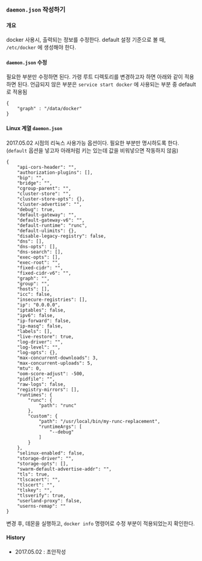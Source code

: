 ### `daemon.json` 작성하기

#### 개요
docker 사용시, 출력되는 정보를 수정한다. default 설정 기준으로 볼 때, `/etc/docker` 에 생성해야 한다.

#### `daemon.json` 수정
필요한 부분만 수정하면 된다. 가령 루트 디렉토리를 변경하고자 하면 아래와 같이 적용하면 된다. 언급되지 않은 부분은 `service start docker` 에 사용되는 부분 중 default 로 적용됨
```
{
    "graph" : "/data/docker"
}
```

#### Linux 계열 `daemon.json`
2017.05.02 시점의 리눅스 사용가능 옵션이다. 필요한 부분만 명시하도록 한다.(`default` 옵션을 넣고자 아래처럼 키는 있는데 값을 비워넣으면 작동하지 않음)
```
{
    "api-cors-header": "",
    "authorization-plugins": [],
    "bip": "",
    "bridge": "",
    "cgroup-parent": "",
    "cluster-store": "",
    "cluster-store-opts": {},
    "cluster-advertise": "",
    "debug": true,
    "default-gateway": "",
    "default-gateway-v6": "",
    "default-runtime": "runc",
    "default-ulimits": {},
    "disable-legacy-registry": false,
    "dns": [],
    "dns-opts": [],
    "dns-search": [],
    "exec-opts": [],
    "exec-root": "",
    "fixed-cidr": "",
    "fixed-cidr-v6": "",
    "graph": "",
    "group": "",
    "hosts": [],
    "icc": false,
    "insecure-registries": [],
    "ip": "0.0.0.0",
    "iptables": false,
    "ipv6": false,
    "ip-forward": false,
    "ip-masq": false,
    "labels": [],
    "live-restore": true,
    "log-driver": "",
    "log-level": "",
    "log-opts": {},
    "max-concurrent-downloads": 3,
    "max-concurrent-uploads": 5,
    "mtu": 0,
    "oom-score-adjust": -500,
    "pidfile": "",
    "raw-logs": false,
    "registry-mirrors": [],
    "runtimes": {
        "runc": {
            "path": "runc"
        },
        "custom": {
            "path": "/usr/local/bin/my-runc-replacement",
            "runtimeArgs": [
                "--debug"
            ]
        }
    },
    "selinux-enabled": false,
    "storage-driver": "",
    "storage-opts": [],
    "swarm-default-advertise-addr": "",
    "tls": true,
    "tlscacert": "",
    "tlscert": "",
    "tlskey": "",
    "tlsverify": true,
    "userland-proxy": false,
    "userns-remap": ""
}
```
변경 후, 데몬을 실행하고, `docker info` 명령어로 수정 부분이 적용되었는지 확인한다.

#### History
- 2017.05.02 : 초안작성
